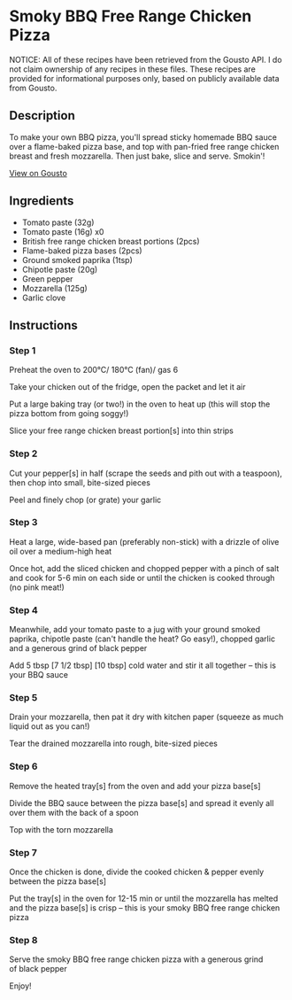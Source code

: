 # Smoky BBQ Free Range Chicken Pizza

NOTICE: All of these recipes have been retrieved from the Gousto API. I do not claim ownership of any recipes in these files. These recipes are provided for informational purposes only, based on publicly available data from Gousto.

## Description

To make your own BBQ pizza, you'll spread sticky homemade BBQ sauce over a flame-baked pizza base, and top with pan-fried free range chicken breast and fresh mozzarella. Then just bake, slice and serve. Smokin'!

[View on Gousto](https://www.gousto.co.uk/recipes/cookbook/smoky-bbq-free-range-chicken-pizza)

## Ingredients

- Tomato paste (32g)
- Tomato paste (16g) x0
- British free range chicken breast portions (2pcs)
- Flame-baked pizza bases (2pcs)
- Ground smoked paprika (1tsp)
- Chipotle paste (20g)
- Green pepper
- Mozzarella (125g)
- Garlic clove

## Instructions


### Step 1

Preheat the oven to 200°C/ 180°C (fan)/ gas 6

Take your chicken out of the fridge, open the packet and let it air

Put a large baking tray (or two!) in the oven to heat up (this will stop the pizza bottom from going soggy!)

Slice your free range chicken breast portion[s] into thin strips


### Step 2

Cut your pepper[s] in half (scrape the seeds and pith out with a teaspoon), then chop into small, bite-sized pieces

Peel and finely chop (or grate) your garlic


### Step 3

Heat a large, wide-based pan (preferably non-stick) with a drizzle of olive oil over a medium-high heat

Once hot, add the sliced chicken and chopped pepper with a pinch of salt and cook for 5-6 min on each side or until the chicken is cooked through (no pink meat!)


### Step 4

Meanwhile, add your tomato paste to a jug with your ground smoked paprika, chipotle paste (can't handle the heat? Go easy!), chopped garlic and a generous grind of black pepper

Add 5 tbsp <span class="text-purple">[7 1/2 tbsp]</span> <span class="text-danger">[10 tbsp]</span> cold water and stir it all together – this is your BBQ sauce


### Step 5

Drain your mozzarella, then pat it dry with kitchen paper (squeeze as much liquid out as you can!)

Tear the drained mozzarella into rough, bite-sized pieces


### Step 6

Remove the heated tray[s] from the oven and add your pizza base[s]

Divide the BBQ sauce between the pizza base[s] and spread it evenly all over them with the back of a spoon

Top with the torn mozzarella


### Step 7

Once the chicken is done, divide the cooked chicken & pepper evenly between the pizza base[s]

Put the tray[s] in the oven for 12-15 min or until the mozzarella has melted and the pizza base[s] is crisp – this is your smoky BBQ free range chicken pizza

### Step 8

Serve the smoky BBQ free range chicken pizza with a generous grind of black pepper

Enjoy!

